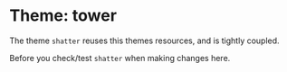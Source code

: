 # Theme: tower

The theme `shatter` reuses this themes resources, and is tightly coupled.

Before you check/test `shatter` when making changes here.
